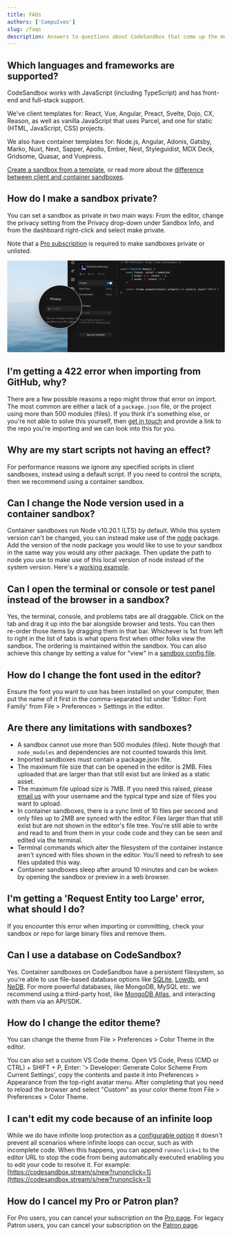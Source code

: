 ```yaml
---
title: FAQs
authors: ['CompuIves']
slug: /faqs
description: Answers to questions about CodeSandbox that come up the most.
---
```


## Which languages and frameworks are supported?

CodeSandbox works with JavaScript (including TypeScript) and has front-end and
full-stack support.

We've client templates for: React, Vue, Angular, Preact, Svelte, Dojo, CX,
Reason, as well as vanilla JavaScript that uses Parcel, and one for static
(HTML, JavaScript, CSS) projects.

We also have container templates for: Node.js, Angular, Adonis, Gatsby, Marko,
Nuxt, Next, Sapper, Apollo, Ember, Nest, Styleguidist, MDX Deck, Gridsome,
Quasar, and Vuepress.

[Create a sandbox from a template](https://codesandbox.stream/s/), or read more
about the
[difference between client and container sandboxes](/docs/environment).

## How do I make a sandbox private?

You can set a sandbox as private in two main ways: From the editor, change the
privacy setting from the Privacy drop-down under Sandbox Info, and from the
dashboard right-click and select make private.

Note that a [Pro subscription](https://codesandbox.stream/pricing) is required to
make sandboxes private or unlisted.

![Make private in the editor](./images/sandbox-private.png)

## I'm getting a 422 error when importing from GitHub, why?

There are a few possible reasons a repo might throw that error on import. The
most common are either a lack of a `package.json` file, or the project using
more than 500 modules (files). If you think it's something else, or you're not
able to solve this yourself, then [get in touch](mailto:hello@codesandbox.stream)
and provide a link to the repo you're importing and we can look into this for
you.

## Why are my start scripts not having an effect?

For performance reasons we ignore any specified scripts in client sandboxes,
instead using a default script. If you need to control the scripts, then we
recommend using a container sandbox.

## Can I change the Node version used in a container sandbox?

Container sandboxes run Node v10.20.1 (LTS) by default. While this system
version can't be changed, you can instead make use of the
[node](https://www.npmjs.com/package/node) package. Add the version of the node
package you would like to use to your sandbox in the same way you would any
other package. Then update the path to node you use to make use of this local
version of node instead of the system version. Here's a
[working example](https://codesandbox.stream/s/node-custom-version-j7xvv).

## Can I open the terminal or console or test panel instead of the browser in a sandbox?

Yes, the terminal, console, and problems tabs are all draggable. Click on the
tab and drag it up into the bar alongside browser and tests. You can then
re-order those items by dragging them in that bar. Whichever is 1st from left to
right in the list of tabs is what opens first when other folks view the sandbox.
The ordering is maintained within the sandbox. You can also achieve this change
by setting a value for "view" in a
[sandbox config file](/docs/configuration#sandbox-configuration).

## How do I change the font used in the editor?

Ensure the font you want to use has been installed on your computer, then put
the name of it first in the comma-separated list under 'Editor: Font Family'
from File > Preferences > Settings in the editor.

## Are there any limitations with sandboxes?

- A sandbox cannot use more than 500 modules (files). Note though that
  `node_modules` and dependencies are not counted towards this limit.
- Imported sandboxes must contain a package.json file.
- The maximum file size that can be opened in the editor is 2MB. Files uploaded
  that are larger than that still exist but are linked as a static asset.
- The maximum file upload size is 7MB. If you need this raised, please
  [email us](mailto:hello@codesandbox.stream) with your username and the typical
  type and size of files you want to upload.
- In container sandboxes, there is a sync limit of 10 files per second and only
  files up to 2MB are synced with the editor. Files larger than that still exist
  but are not shown in the editor's file tree. You're still able to write and
  read to and from them in your code code and they can be seen and edited via
  the terminal.
- Terminal commands which alter the filesystem of the container instance aren't
  synced with files shown in the editor. You'll need to refresh to see files
  updated this way.
- Container sandboxes sleep after around 10 minutes and can be woken by opening
  the sandbox or preview in a web browser.

## I'm getting a 'Request Entity too Large' error, what should I do?

If you encounter this error when importing or committing, check your sandbox or
repo for large binary files and remove them.

## Can I use a database on CodeSandbox?

Yes. Container sandboxes on CodeSandbox have a persistent filesystem, so you're
able to use file-based database options like
[SQLite](https://codesandbox.stream/s/sqlite3-sequelize-example-starter-lst3n),
[Lowdb](https://codesandbox.stream/s/lowdb-json-file-database-example-starter-pldy5),
and [NeDB](https://codesandbox.stream/s/nedb-example-starter-kyv7s). For more
powerful databases, like MongoDB, MySQL etc. we recommend using a third-party
host, like
[MongoDB Atlas](https://codesandbox.stream/s/mongodb-database-example-starter-v3ker),
and interacting with them via an API/SDK.

## How do I change the editor theme?

You can change the theme from File > Preferences > Color Theme in the editor.

You can also set a custom VS Code theme. Open VS Code, Press (CMD or CTRL) +
SHIFT + P, Enter: '> Developer: Generate Color Scheme From Current Settings',
copy the contents and paste it into Preferences > Appearance from the top-right
avatar menu. After completing that you need to reload the browser and select
"Custom" as your color theme from File > Preferences > Color Theme.

## I can't edit my code because of an infinite loop

While we do have infinite loop protection as a
[configurable option](https://codesandbox.stream/docs/configuration) it doesn't
prevent all scenarios where infinite loops can occur, such as with incomplete
code. When this happens, you can append `runonclick=1` to the editor URL to stop
the code from being automatically executed enabling you to edit your code to
resolve it. For example:
[https://codesandbox.stream/s/new?runonclick=1](https://codesandbox.stream/s/new?runonclick=1)

## How do I cancel my Pro or Patron plan?

For Pro users, you can cancel your subscription on the
[Pro page](https://codesandbox.stream/pro). For legacy Patron users, you can cancel
your subscription on the [Patron page](https://codesandbox.stream/patron).
